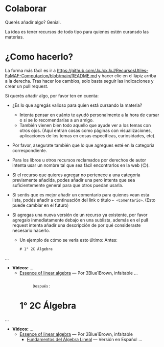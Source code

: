 # Colaborar
Querés añadir algo? Genial.

La idea es tener recursos de todo tipo para quienes estén curansdo las materias. 

# ¿Como hacerlo?

La forma más fácil es ir a https://github.com/JxJxxJxJ/RecursosUtiles-FaMAF-Computacion/blob/main/README.md y hacer clic en el lápiz arriba a la derecha. Tras hacer los cambios, solo basta seguir las indicaciones y crear un pull request.

Si querés añadir algo, por favor ten en cuenta:

- ¿Es lo que agregás valioso para quien está cursando la materia?
  - Intenta pensar en cuánto te ayudó personalmente a la hora de cursar o si se lo recomendarías a un amigo.
  - También vienen bien todo aquello que ayude ver a los temas con otros ojos. (Aquí entran cosas como páginas con visualizaciones, aplicaciones de los temas en cosas específicas, curiosidades, etc).

- Por favor, asegurate también que lo que agregues esté en la categoría correspondiente.

- Para los libros u otros recursos reclamados por derechos de autor intenta usar un nombre tal que sea fácil encontrarlos en la web (:wink:).

- Si el recurso que quieres agregar no pertenece a una categoria previamente añadida, podes añadir una pero intenta que sea suficientemente general para que otros puedan usarla.

- Si sentis que es mejor añadir un comentario para quienes vean esta lista, podés añadir a continuación del link o título `— <Comentario>`. (Esto puede cambiar en el futuro)

- Si agregas una nueva versión de un recurso ya existente, por favor agregalo inmediatamente debajo en una sublista, además en el pull request intenta añadir una descripción de por qué consideraste necesario hacerlo. 
  - Un ejemplo de cómo se vería esto último:
    Antes:

    ```
    # 1° 2C Álgebra
...
- **Videos:**
...
  - [Essence of linear algebra](https://www.youtube.com/watch?v=fNk_zzaMoSs&list=PLZHQObOWTQDPD3MizzM2xVFitgF8hE_ab) — Por 3Blue1Brown, infaltable
...
    ```

          Después:

    ```
    # 1° 2C Álgebra
...
- **Videos:**
...
  - [Essence of linear algebra](https://www.youtube.com/watch?v=fNk_zzaMoSs&list=PLZHQObOWTQDPD3MizzM2xVFitgF8hE_ab) — Por 3Blue1Brown, infaltable
    - [Fundamentos del Álgebra Lineal](https://www.youtube.com/watch?v=0Ndnzx6AyaA&list=PLIb_io8a5NB2DddFf-PwvZDCOUNT1GZoA) — Versión en Español
...
    ```


